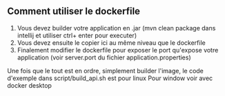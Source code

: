 
## Comment utiliser le dockerfile

1. Vous devez builder votre application en .jar (mvn clean package dans intellij et utiliser ctrl+ enter pour executer)
2. Vous devez ensuite le copier ici au même niveau que le dockerfile
3. Finalement modifier le dockerfile pour exposer le port qu'expose votre application (voir server.port du fichier application.properties)

Une fois que le tout est en ordre, simplement builder l'image,
le code d'exemple dans script/build_api.sh est pour linux
Pour window voir avec docker desktop
